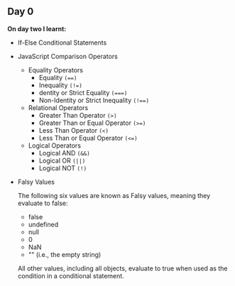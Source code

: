 ## Day 0

**On day two I learnt:**

- If-Else Conditional Statements
- JavaScript Comparison Operators
  - Equality Operators
    - Equality `(==)`
    - Inequality `(!=)`
    - dentity or Strict Equality `(===)`
    - Non-Identity or Strict Inequality `(!==)`
  - Relational Operators
    - Greater Than Operator `(>)`
    - Greater Than or Equal Operator `(>=)`
    - Less Than Operator `(<)`
    - Less Than or Equal Operator `(<=)`
  - Logical Operators
    - Logical AND `(&&)`
    - Logical OR `(||)`
    - Logical NOT `(!)`
- Falsy Values

  The following six values are known as Falsy values, meaning they evaluate to false:
  - false
  - undefined
  - null
  - 0
  - NaN
  - "" (i.e., the empty string)

  All other values, including all objects, evaluate to true when used as the condition in a conditional statement.



